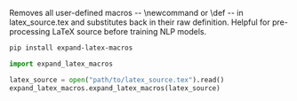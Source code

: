 Removes all user-defined macros -- \newcommand or \def -- in latex_source.tex and substitutes back in their raw definition. Helpful for pre-processing LaTeX source before training NLP models.

```bash
pip install expand-latex-macros
```

```python
import expand_latex_macros

latex_source = open("path/to/latex_source.tex").read()
expand_latex_macros.expand_latex_macros(latex_source)
```

